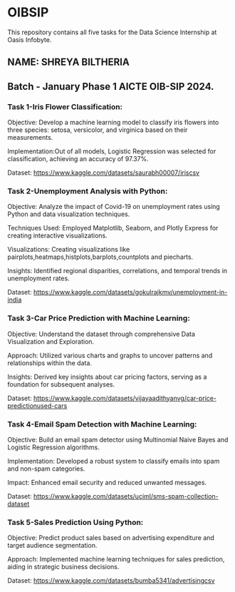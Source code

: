 # OIBSIP
This repository contains all five tasks for the Data Science Internship at Oasis Infobyte.

## NAME: SHREYA BILTHERIA

## Batch - January Phase 1 AICTE OIB-SIP 2024.

### Task 1-Iris Flower Classification:

Objective: Develop a machine learning model to classify iris flowers into three species: setosa, versicolor, and virginica based on their measurements.

Implementation:Out of all models, Logistic Regression was selected for classification, achieving an accuracy of 97.37%.

Dataset: https://www.kaggle.com/datasets/saurabh00007/iriscsv

### Task 2-Unemployment Analysis with Python:

Objective: Analyze the impact of Covid-19 on unemployment rates using Python and data visualization techniques.

Techniques Used: Employed Matplotlib, Seaborn, and Plotly Express for creating interactive visualizations.

Visualizations: Creating visualizations like pairplots,heatmaps,histplots,barplots,countplots and piecharts.

Insights: Identified regional disparities, correlations, and temporal trends in unemployment rates.

Dataset: https://www.kaggle.com/datasets/gokulrajkmv/unemployment-in-india

### Task 3-Car Price Prediction with Machine Learning:

Objective: Understand the dataset through comprehensive Data Visualization and Exploration.

Approach: Utilized various charts and graphs to uncover patterns and relationships within the data.

Insights: Derived key insights about car pricing factors, serving as a foundation for subsequent analyses.

Dataset: https://www.kaggle.com/datasets/vijayaadithyanvg/car-price-predictionused-cars

### Task 4-Email Spam Detection with Machine Learning:

Objective: Build an email spam detector using Multinomial Naive Bayes and Logistic Regression algorithms.

Implementation: Developed a robust system to classify emails into spam and non-spam categories.

Impact: Enhanced email security and reduced unwanted messages.

Dataset: https://www.kaggle.com/datasets/uciml/sms-spam-collection-dataset

### Task 5-Sales Prediction Using Python:

Objective: Predict product sales based on advertising expenditure and target audience segmentation.

Approach: Implemented machine learning techniques for sales prediction, aiding in strategic business decisions.

Dataset: https://www.kaggle.com/datasets/bumba5341/advertisingcsv

